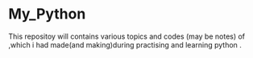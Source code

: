 # My_Python
This repositoy will contains various topics and codes (may be notes) of ,which i had made(and making)during practising and learning python .

